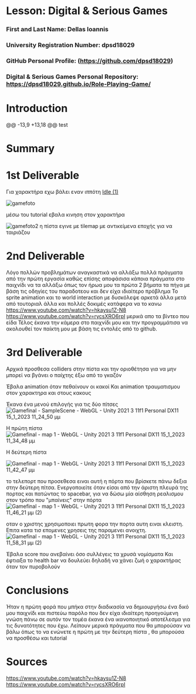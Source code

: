 # Lesson: Digital & Serious Games

### First and Last Name: Dellas Ioannis
### University Registration Number: dpsd18029
### GitHub Personal Profile: (https://github.com/dpsd18029)
### Digital & Serious Games Personal Repository: https://dpsd18029.github.io/Role-Playing-Game/

# Introduction

@@ -13,9 +13,18 @@ test

# Summary


# 1st Deliverable
Για χαρακτήρα  εχω βάλει εναν ιππότη
[Idle (1)](https://user-images.githubusercontent.com/117848254/201185260-6fe7c9d9-5ce4-4d93-8655-72bd66092591.png)

![gamefoto](https://user-images.githubusercontent.com/117848254/201187363-296431e5-7fb2-4c0d-8bcd-6aac61f358ee.jpg)

μέσω του tutorial εβαλα κινηση στον χαρακτήρα 

![gamefoto2](https://user-images.githubusercontent.com/117848254/201190604-5698b4c6-43a0-4d60-ad53-6a5cc9ae3bda.jpg)
η πίστα εγινε με tilemap με αντικείμενα εποχής για να ταιριάζου 


# 2nd Deliverable
Λόγο πολλών προβλημάτων αναγκαστικά να αλλάξω πολλά πράγματα από την πρώτη εργασία καθώς επίσης αποφάσισα κάποια πράγματα στο παιχνίδι να τα αλλάξω όπως τον ήρωα μου
τα πρώτα 2 βήματα τα πήγα με βάση τις οδηγίες του παραδοτεου και δεν είχα ιδιαίτερο πρόβλημα
Το sprite animation  και το world interaction με δυσκόλεψε αρκετά άλλα μετά από τουτοριαλ άλλα και πολλές δοκιμές κατάφερα να το κανω
https://www.youtube.com/watch?v=hkaysu1Z-N8
https://www.youtube.com/watch?v=rycsXRO6rpI
μερικά απο τα βίντεο που είδα 
Τέλος έκανα την κάμερα στο παιχνίδι μου και την προγραμμάτισα να ακολουθεί τον παίκτη μου με βάση τις εντολές από το github.



# 3rd Deliverable 
Αρχικά προσθεσα colliders  στην πίστα και την οριοθέτησα για να μην μπορεί να βγάνει ο παίχτης έξω από το γκαζόν

Έβαλα animation όταν πεθαίνουν οι κακοί
Και animation τραυματισμου στον χαρακτηρα και στους κακους

Έκανα ένα μενού επιλογής για τις δύο πίτσες
![Gamefinal - SampleScene - WebGL - Unity 2021 3 11f1 Personal _DX11_ 15_1_2023 11_24_50 μμ](https://user-images.githubusercontent.com/117848254/212568208-d493a626-835d-42fe-b918-8f15b6a298ca.png)

Η πρώτη πίστα 
![Gamefinal - map 1 - WebGL - Unity 2021 3 11f1 Personal _DX11_ 15_1_2023 11_34_48 μμ](https://user-images.githubusercontent.com/117848254/212568607-0ab2a5e5-7f32-4fae-9c03-67b42788bcbb.png)

Η δεύτερη πίστα

![Gamefinal - map 1 - WebGL - Unity 2021 3 11f1 Personal _DX11_ 15_1_2023 11_42_47 μμ](https://user-images.githubusercontent.com/117848254/212568849-1983bf55-3046-4e3e-874f-7da9da620c8d.png)

το τελεπορτ που προσεθεσα ειναι αυτή η πόρτα που βρίσκετε πάνω δεξια στην δεύτερη πίτσα. Ενεργοποιείτε όταν είσαι από την άριστη πλευρά της πορτας  και πατώντας το spacebar, για να δώσω μία αίσθηση ρεαλισμου στον τρόπο που "μπαίνεις" στην πόρτα
![Gamefinal - map 1 - WebGL - Unity 2021 3 11f1 Personal _DX11_ 15_1_2023 11_46_21 μμ (2)](https://user-images.githubusercontent.com/117848254/212569015-f9e7db74-3abf-4a48-9f6f-42ffa100cbc6.png)


οταν ο χριστης χρησιμοποιει πρωτη φορα την πορτα αυτη ειναι κλειστη. Επιτα κατα τισ επομενες χρησεις της παραμενει ανοιχτη.
![Gamefinal - map 1 - WebGL - Unity 2021 3 11f1 Personal _DX11_ 15_1_2023 11_58_31 μμ (2)](https://user-images.githubusercontent.com/117848254/212569536-2b8a65b8-bd77-47da-9faa-c8da997bcae9.png)


Έβαλα  score  που ανεβαίνει όσο συλλέγεις τα  χρυσά νομίσματα 
Και έφτιαξα το  health bar να δουλεύει δηλαδή να χάνει ζωή ο χαρακτήρας όταν τον πυροβολούν

# Conclusions

Ήταν η πρώτη φορά που μπήκα στην διαδικασία να δημιουργήσω ένα δικό μου παιχνίδι και πιστεύω παρόλο που δεν είχα ιδιαίτερη προηγούμενη γνώση πάνω σε αυτόν τον τομέα έκανα ένα ικανοποιητικό αποτέλεσμα για τις δυνατότητες που έχω.  Λείπουν μερικά πράγματα που θα μπορούσαν να βάλω όπως το να ενώνετε η πρώτη με την δεύτερη πίστα , θα μπορούσα να προσθέσω και tutorial


# Sources
https://www.youtube.com/watch?v=hkaysu1Z-N8
https://www.youtube.com/watch?v=rycsXRO6rpI
